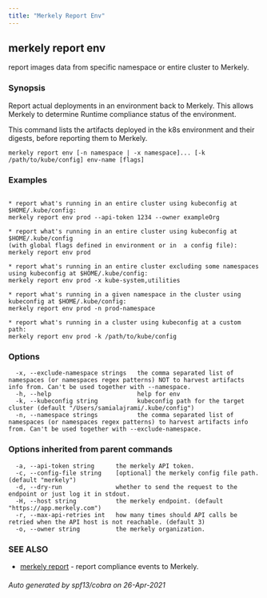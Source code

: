 ```yaml
---
title: "Merkely Report Env"
---
```


## merkely report env

report images data from specific namespace or entire cluster to Merkely.

### Synopsis


Report actual deployments in an environment back to Merkely.
This allows Merkely to determine Runtime compliance status of the environment.

This command lists the artifacts deployed in the k8s environment and their digests,
before reporting them to Merkely. 


```
merkely report env [-n namespace | -x namespace]... [-k /path/to/kube/config] env-name [flags]
```

### Examples

```

* report what's running in an entire cluster using kubeconfig at $HOME/.kube/config:
merkely report env prod --api-token 1234 --owner exampleOrg

* report what's running in an entire cluster using kubeconfig at $HOME/.kube/config 
(with global flags defined in environment or in  a config file):
merkely report env prod

* report what's running in an entire cluster excluding some namespaces using kubeconfig at $HOME/.kube/config:
merkely report env prod -x kube-system,utilities

* report what's running in a given namespace in the cluster using kubeconfig at $HOME/.kube/config:
merkely report env prod -n prod-namespace

* report what's running in a cluster using kubeconfig at a custom path:
merkely report env prod -k /path/to/kube/config

```

### Options

```
  -x, --exclude-namespace strings   the comma separated list of namespaces (or namespaces regex patterns) NOT to harvest artifacts info from. Can't be used together with --namespace.
  -h, --help                        help for env
  -k, --kubeconfig string           kubeconfig path for the target cluster (default "/Users/samialajrami/.kube/config")
  -n, --namespace strings           the comma separated list of namespaces (or namespaces regex patterns) to harvest artifacts info from. Can't be used together with --exclude-namespace.
```

### Options inherited from parent commands

```
  -a, --api-token string      the merkely API token.
  -c, --config-file string    [optional] the merkely config file path. (default "merkely")
  -d, --dry-run               whether to send the request to the endpoint or just log it in stdout.
  -H, --host string           the merkely endpoint. (default "https://app.merkely.com")
  -r, --max-api-retries int   how many times should API calls be retried when the API host is not reachable. (default 3)
  -o, --owner string          the merkely organization.
```

### SEE ALSO

* [merkely report](merkely_report.md)	 - report compliance events to Merkely.

###### Auto generated by spf13/cobra on 26-Apr-2021
